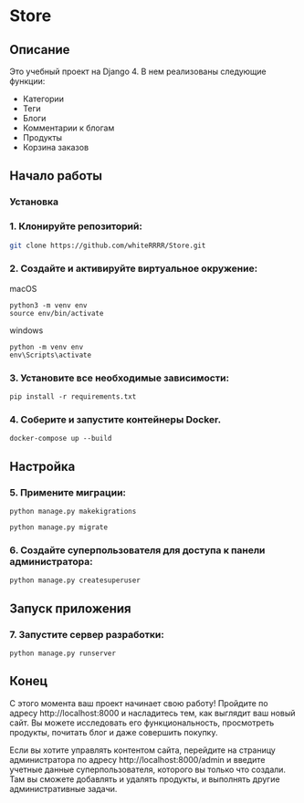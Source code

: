 # Store

## Описание

Это учебный проект на Django 4. В нем реализованы следующие функции:

- Категории
- Теги
- Блоги
- Комментарии к блогам
- Продукты
- Корзина заказов

## Начало работы



### Установка

### 1. Клонируйте репозиторий:


```bash
git clone https://github.com/whiteRRRR/Store.git
```

### 2. Создайте и активируйте виртуальное окружение:

macOS

```
python3 -m venv env
source env/bin/activate
```

windows
```
python -m venv env
env\Scripts\activate
```

### 3. Установите все необходимые зависимости:
```
pip install -r requirements.txt
```

### 4. Соберите и запустите контейнеры Docker. 

```
docker-compose up --build
```

## Настройка

### 5. Примените миграции:

```
python manage.py makekigrations
```
```
python manage.py migrate
```

### 6. Создайте суперпользователя для доступа к панели администратора:

```
python manage.py createsuperuser
```

## Запуск приложения

### 7. Запустите сервер разработки:

```
python manage.py runserver
```

## Конец
С этого момента ваш проект начинает свою работу! Пройдите по адресу http://localhost:8000 и насладитесь тем, как выглядит ваш новый сайт. Вы можете исследовать его функциональность, просмотреть продукты, почитать блог и даже совершить покупку.

Если вы хотите управлять контентом сайта, перейдите на страницу администратора по адресу http://localhost:8000/admin и введите учетные данные суперпользователя, которого вы только что создали. Там вы сможете добавлять и удалять продукты,  и выполнять другие административные задачи.
